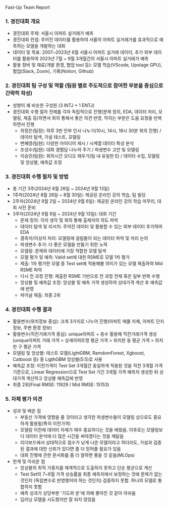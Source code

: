 Fast-Up Team Report


### **1. 경진대회 개요**

- 경진대회 주제: 서울시 아파트 실거래가 예측
- 경진대회 컨셉: 주어진 데이터를 활용하여 서울의 아파트 실거래가를 효과적으로 예측하는 모델을 개발하는 대회
- 데이터 및 목표: 2007~2023년 6월 서울시 아파트 실거래 데이터, 추가 외부 데이터를 활용하여 2023년 7월 ~ 9월 3개월간의 서울시 아파트 실거래가 예측
- 활용 장비 및 재료(개발 환경, 협업 tool 등): 모델 학습(VScode, Upstage GPU), 협업(Slack, Zoom), 기록(Notion, Github)


### **2. 경진대회 팀 구성 및 역할** (팀원 별로 주도적으로 참여한 부분을 중심으로 간략히 작성)

- 성향이 꽤 비슷한 구성원 (3 INTJ + 1 ENTJ)
- 경진대회 수행 절차 전체를 각자 독립적으로 진행(문제 정의, EDA, 데이터 처리, 모델링, 제출 등)하면서 회의 통해서 좋은 의견 반영, 막히는 부분은 도움 요청을 반복하면서 진행
    - 최정은(팀장): 하루 3번 안부 인사 나누기(10시, 14시, 18시 30분 회의 진행) / 데이터 탐색, 가설 테스트, 모델링
    - 변혜영(팀원): 다양한 아이디어 제시 / 시계열 데이터 특성 분석
    - 조성수(팀원): 대회 경험담 나누어 주기 / 파생변수 고안 및 모델링
    - 이승민(팀원): 회의시간 오디오 채우기(팀 내 유일한 E) / 데이터 수집, 모델링 및 앙상블, 예측값 조정


### **3. 경진대회 수행 절차 및 방법**

- 총 기간 3주(2024년 8월 26일 ~ 2024년 9월 13일)
- 1주차(2024년 8월 26일 ~ 8월 30일): 제공된 온라인 강의 학습, 팀 빌딩
- 2주차(2024년 9월 2일 ~ 2024년 9월 6일): 제공된 온라인 강의 학습 마무리, 대회 사전 준비
- 3주차(2024년 9월 9일 ~ 2024년 9월 13일): 대회 기간
    - 문제 정의: 각자 생각 및 회의 통해 출제자의 의도 파악
    - 데이터 탐색 및 리서치: 주어진 데이터 및 활용할 수 있는 외부 데이터 추가하여 EDA
    - 결측치/이상치 처리: 모델링에 걸림돌이 되는 데이터 파악 및 처리 논의
    - 파생변수 추가: 더 좋은 모델을 만들기 위한 노력
    - 모델링: 문제와 데이터에 가장 적합한 모델 탐색
    - 모델 평가 및 예측: Valid set에 대한 RSME로 모델 1차 평가
    - 제출: 1차 평가한 모델 중 Test set에 적용해볼 의미가 있는 모델 제출하여 Mid RSME 파악
    - 다시 전 과정 진행: 제출한 RSME 기반으로 전 과정 전체 혹은 일부 반복 수행
    - 앙상블 및 예측값 조정: 앙상블 및 예측 가격 생성하여 상대가격 계산 후 예측값에 반영
    - 파이널 제출: 최종 2위


### **4. 경진대회 수행 결과**

- 활용변수(위치정보 중심): 크게 3가지로 나누어 진행(아파트 매물 자체, 아파트 단지 정보, 주변 환경 정보)
- 활용변수(직전거래가격 중심): unique아파트 + 층수 활용해 직전거래가격 생성(unique아파트 거래 가격 > 상세아파트명 평균 가격 > 위치한 동 평균 가격 > 위치한 구 평균 가격
- 모델링 및 앙상블: 테스트 모델(LightGBM, RamdomForest, Xgboost, Catboost 등) 중 LigthGBM 앙상블(5:5)로 사용
- 예측값 조정: 이전가격이 Test Set 3개월간 동일하게 적용된 것을 직전 3개월 가격 기준으로, Linear Regression으로 Test Set 기간 3개월 가격 예측치 생성한 뒤 상대가격 계산하고 앙상블 예측값에 반영
- 최종 2위(Final RMSE: 11929 / Mid RMSE: 15153)


### **5. 자체 평가 의견**

- 성과 및 배운 점
    - 부동산 가격에 영향을 줄 것이라고 생각한 파생변수들이 모델링 상으로도 중요하게 활용됨(특히 이전가격)
    - 모델링 이전에 데이터 자체가 매우 중요하다는 것을 배웠음. 이후로는 모델링보다 데이터 분석에 더 많은 시간을 써야겠다는 것을 깨달음
    - 리더보드에서 상대적으로 점수가 낮게 나온 모델이라고 하더라도, 가설과 검증된 결과에 대한 신뢰가 있다면 좀 더 믿어줄 필요가 있음
    - 대회 진행에 관한 문서화를 좀 더 잘하면 좋을 것 같음(MLOps)
- 한계 및 아쉬운 점
    - 앙상블의 최적 가중치를 체계적으로 도출하지 못하고 단순 평균으로 계산
    - Test Set의 7~9월 가격 상승률을 최종 예측치에서 보정하는 것에 문제가 없는 것인지 (독립변수로 반영했어야 하는 것인지) 검증하지 못함. 하나의 모델로 통합하지 못함
    - 예측 성과가 상당부분 '기도와 운'에 의해 좋아진 것 같아 아쉬움
    - 딥러닝 모델을 시도했지만 잘 되지 않았음
